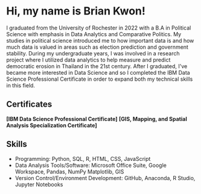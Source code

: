 # Hi, my name is Brian Kwon!

I graduated from the University of Rochester in 2022 with a B.A in Political Science with emphasis in Data Analytics and Comparative Politics. My studies in political science introduced me to how important data is and how much data is valued in areas such as election prediction and government stability. During my undergraduate years, I was involved in a research project where I utilized data analytics to help measure and predict democratic erosion in Thailand in the 21st century. After I graduated, I've became more interested in Data Science and so I completed the IBM Data Science Professional Certificate in order to expand both my technical skills in this field.

## Certificates
**[IBM Data Science Professional Certificate]**
**[GIS, Mapping, and Spatial Analysis Specialization Certificate]** 

## Skills
* Programming: Python, SQL, R, HTML, CSS, JavaScript
* Data Analysis Tools/Software: Microsoft Office Suite, Google Workspace, Pandas, NumPy Matplotlib, GIS
* Version Control/Environment Development: GitHub, Anaconda, R Studio, Jupyter Notebooks
